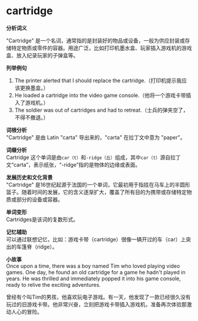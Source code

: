 # cartridge

**分析词义**

  

"Cartridge" 是一个名词，通常指的是封装好的物品或设备，一般为供应封装或存储特定物质或零件的容器。用途广泛，比如打印机墨水盒、玩家插入游戏机的游戏盒、放入纪录玩家的子弹盒等。

  

**列举例句**

  

1.  The printer alerted that I should replace the cartridge.（打印机提示我应该更换墨盒。）
2.  He loaded a cartridge into the video game console.（他将一个游戏卡带插入了游戏机。）
3.  The soldier was out of cartridges and had to retreat.（士兵的弹夹空了，不得不撤退。）

  

**词根分析**  
"Cartridge" 是由 Latin "carta" 导出来的，"carta" 在拉丁文中意为 "paper"。

  

**词缀分析**  
Cartridge 这个单词是由`car（t）`和`-ridge（丘）`组成，其中`car（t）`源自拉丁文“carta”，表示纸张，“-ridge”指的是物体的边缘或表面。

  

**发展历史和文化背景**  
"Cartridge" 是16世纪起源于法国的一个单词，它最初用于指挂在马车上的半圆形篮子。随着时间的发展，它的含义逐渐扩大，覆盖了所有目的为携带或存储特定物质或部分的设备或容器。

  

**单词变形**  
Cartridges是该词的复数形式。

  

**记忆辅助**  
可以通过联想记忆，比如：游戏卡带（cartridge）很像一辆开过的车（car）上突出的车篷脊（ridge）。

  

**小故事**  
Once upon a time, there was a boy named Tim who loved playing video games. One day, he found an old cartridge for a game he hadn't played in years. He was thrilled and immediately popped it into his game console, ready to relive the exciting adventures.

  

曾经有个叫Tim的男孩，他喜欢玩电子游戏。有一天，他发现了一款已经很久没有玩过的旧游戏卡带。他非常兴奋，立刻把游戏卡带插入游戏机，准备再次体验那激动人心的冒险。
